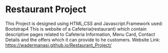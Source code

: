 # Restaurant Project
This Project is designed using HTML,CSS and Javascript.Framework used: Bootstrap4 This is website of a Cafeteria(restaurant) which contain descriptive pages related to Cafeteria Information, Menu Card, Contact Details and the offers which it can provide to he customers.
 Website Link: https://wadermanasi.github.io/Restaurant_Project/

